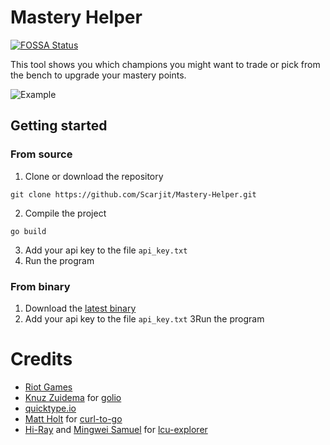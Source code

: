 # Mastery Helper
[![FOSSA Status](https://app.fossa.com/api/projects/git%2Bgithub.com%2FScarjit%2FMastery-Helper.svg?type=shield)](https://app.fossa.com/projects/git%2Bgithub.com%2FScarjit%2FMastery-Helper?ref=badge_shield)


This tool shows you which champions you might want to trade or pick from the bench to upgrade your mastery points.

![Example](https://i.soontm.net/Yipu5/xOfaPeqa82.png/raw)

## Getting started

### From source
1) Clone or download the repository

```
git clone https://github.com/Scarjit/Mastery-Helper.git
```

2) Compile the project

```
go build
```

3) Add your api key to the file `api_key.txt`
4) Run the program

### From binary
1) Download the [latest binary](https://github.com/Scarjit/Mastery-Helper/releases)
2) Add your api key to the file `api_key.txt`
3Run the program

# Credits

 - [Riot Games](https://www.riotgames.com/en)
 - [Knuz Zuidema](https://github.com/KnutZuidema) for [golio](https://github.com/KnutZuidema/golio)
 - [quicktype.io](https://quicktype.io/)
 - [Matt Holt](https://github.com/mholt) for [curl-to-go](https://mholt.github.io/curl-to-go/)
 - [Hi-Ray](https://github.com/Hi-Ray) and [Mingwei Samuel](https://github.com/MingweiSamuel) for [lcu-explorer](https://github.com/HextechDocs/lcu-explorer)